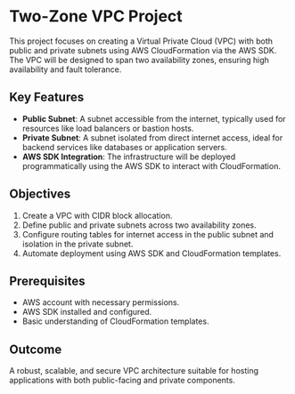 # Two-Zone VPC Project  

This project focuses on creating a Virtual Private Cloud (VPC) with both public and private subnets using AWS CloudFormation via the AWS SDK. The VPC will be designed to span two availability zones, ensuring high availability and fault tolerance.  

## Key Features  
- **Public Subnet**: A subnet accessible from the internet, typically used for resources like load balancers or bastion hosts.  
- **Private Subnet**: A subnet isolated from direct internet access, ideal for backend services like databases or application servers.  
- **AWS SDK Integration**: The infrastructure will be deployed programmatically using the AWS SDK to interact with CloudFormation.  

## Objectives  
1. Create a VPC with CIDR block allocation.  
2. Define public and private subnets across two availability zones.  
3. Configure routing tables for internet access in the public subnet and isolation in the private subnet.  
4. Automate deployment using AWS SDK and CloudFormation templates.  

## Prerequisites  
- AWS account with necessary permissions.  
- AWS SDK installed and configured.  
- Basic understanding of CloudFormation templates.  

## Outcome  
A robust, scalable, and secure VPC architecture suitable for hosting applications with both public-facing and private components.  